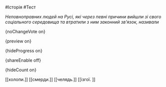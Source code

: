 #Історія #Тест

*Неповноправних людей на Русі, які через певні причини вийшли зі свого соціального  середовища та втратили з ним законний зв’язок, називали*

{noChangeVote on}

{preview on}

{hideProgress on}

{shareEnable off}

{hideCount on}

[[холопи.]]
[[смерди.]]
[[челядь.]]
[[ізгої. ]]
